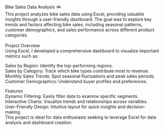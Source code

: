 Bike Sales Data Analysis 🚲<br>
This project analyzes bike sales data using Excel, providing valuable insights through a user-friendly dashboard. The goal was to explore key trends and factors affecting bike sales, including seasonal patterns, customer demographics, and sales performance across different product categories.
<br><br>
Project Overview<br>
Using Excel, I developed a comprehensive dashboard to visualize important metrics such as:

Sales by Region: Identify the top-performing regions.<br>
Sales by Category: Track which bike types contribute most to revenue.<br>
Monthly Sales Trends: Spot seasonal fluctuations and peak sales periods.<br>
Customer Demographics: Understand buyer profiles and preferences.<br>

Features<br>
Dynamic Filtering: Easily filter data to examine specific segments.<br>
Interactive Charts: Visualize trends and relationships across variables.<br>
User-Friendly Design: Intuitive layout for quick insights and decision-making.<br>
This project is ideal for data enthusiasts seeking to leverage Excel for data analysis and dashboard creation.<br>

